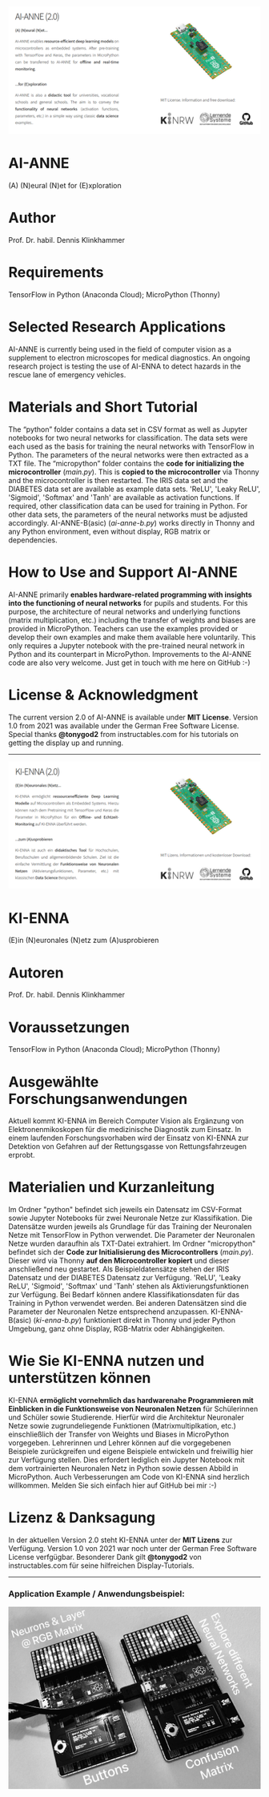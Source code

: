![KI-ENNA](images/AI-ANNE-2.png)

# AI-ANNE
(A) (N)eural (N)et for (E)xploration

# Author
Prof. Dr. habil. Dennis Klinkhammer

# Requirements
TensorFlow in Python (Anaconda Cloud); MicroPython (Thonny)

# Selected Research Applications
AI-ANNE is currently being used in the field of computer vision as a supplement to electron microscopes for medical diagnostics.
An ongoing research project is testing the use of AI-ENNA to detect hazards in the rescue lane of emergency vehicles.

# Materials and Short Tutorial
The “python” folder contains a data set in CSV format as well as Jupyter notebooks for two neural networks for classification.
The data sets were each used as the basis for training the neural networks with TensorFlow in Python.
The parameters of the neural networks were then extracted as a TXT file.
The “micropython” folder contains the **code for initializing the microcontroller** (*main.py*).
This is **copied to the microcontroller** via Thonny and the microcontroller is then restarted.
The IRIS data set and the DIABETES data set are available as example data sets.
'ReLU', 'Leaky ReLU', 'Sigmoid', 'Softmax' and 'Tanh' are available as activation functions.
If required, other classification data can be used for training in Python.
For other data sets, the parameters of the neural networks must be adjusted accordingly.
AI-ANNE-B(asic) (*ai-anne-b.py*) works directly in Thonny and any Python environment, even without display, RGB matrix or dependencies.

# How to Use and Support AI-ANNE
AI-ANNE primarily **enables hardware-related programming with insights into the functioning of neural networks** for pupils and students.
For this purpose, the architecture of neural networks and underlying functions (matrix multiplication, etc.) including the transfer of weights and biases are provided in MicroPython.
Teachers can use the examples provided or develop their own examples and make them available here voluntarily.
This only requires a Jupyter notebook with the pre-trained neural network in Python and its counterpart in MicroPython.
Improvements to the AI-ANNE code are also very welcome. Just get in touch with me here on GitHub :-)

# License & Acknowledgment
The current version 2.0 of AI-ANNE is available under **MIT License**.
Version 1.0 from 2021 was available under the German Free Software License.
Special thanks **@tonygod2** from instructables.com for his tutorials on getting the display up and running.

------------------------------------------------------------------------------------------

![KI-ENNA](images/KI-ENNA-2.png)

# KI-ENNA
(E)in (N)euronales (N)etz zum (A)usprobieren

# Autoren
Prof. Dr. habil. Dennis Klinkhammer

# Voraussetzungen
TensorFlow in Python (Anaconda Cloud); MicroPython (Thonny)

# Ausgewählte Forschungsanwendungen
Aktuell kommt KI-ENNA im Bereich Computer Vision als Ergänzung von Elektronenmikoskopen für die medizinische Diagnostik zum Einsatz.
In einem laufenden Forschungsvorhaben wird der Einsatz von KI-ENNA zur Detektion von Gefahren auf der Rettungsgasse von Rettungsfahrzeugen erprobt. 

# Materialien und Kurzanleitung
Im Ordner "python" befindet sich jeweils ein Datensatz im CSV-Format sowie Jupyter Notebooks für zwei Neuronale Netze zur Klassifikation.
Die Datensätze wurden jeweils als Grundlage für das Training der Neuronalen Netze mit TensorFlow in Python verwendet.
Die Parameter der Neuronalen Netze wurden daraufhin als TXT-Datei extrahiert.
Im Ordner "micropython" befindet sich der **Code zur Initialisierung des Microcontrollers** (*main.py*).
Dieser wird via Thonny **auf den Microcontroller kopiert** und dieser anschließend neu gestartet.
Als Beispieldatensätze stehen der IRIS Datensatz und der DIABETES Datensatz zur Verfügung.
'ReLU', 'Leaky ReLU', 'Sigmoid', 'Softmax' und 'Tanh' stehen als Aktivierungsfunktionen zur Verfügung.
Bei Bedarf können andere Klassifikationsdaten für das Training in Python verwendet werden.
Bei anderen Datensätzen sind die Parameter der Neuronalen Netze entsprechend anzupassen.
KI-ENNA-B(asic) (*ki-enna-b.py*) funktioniert direkt in Thonny und jeder Python Umgebung, ganz ohne Display, RGB-Matrix oder Abhängigkeiten.

# Wie Sie KI-ENNA nutzen und unterstützen können
KI-ENNA **ermöglicht vornehmlich das hardwarenahe Programmieren mit Einblicken in die Funktionsweise von Neuronalen Netzen** für Schülerinnen und Schüler sowie Studierende.
Hierfür wird die Architektur Neuronaler Netze sowie zugrundeliegende Funktionen (Matrixmultiplkation, etc.) einschließlich der Transfer von Weights und Biases in MicroPython vorgegeben.
Lehrerinnen und Lehrer können auf die vorgegebenen Beispiele zurückgreifen und eigene Beispiele entwickeln und freiwillig hier zur Verfügung stellen.
Dies erfordert lediglich ein Jupyter Notebook mit dem vortrainierten Neuronalen Netz in Python sowie dessen Abbild in MicroPython.
Auch Verbesserungen am Code von KI-ENNA sind herzlich willkommen. Melden Sie sich einfach hier auf GitHub bei mir :-)

# Lizenz & Danksagung
In der aktuellen Version 2.0 steht KI-ENNA unter der **MIT Lizens** zur Verfügung.
Version 1.0 von 2021 war noch unter der German Free Software License verfgügbar.
Besonderer Dank gilt **@tonygod2** von instructables.com für seine hilfreichen Display-Tutorials.

------------------------------------------------------------------------------------------

### Application Example / Anwendungsbeispiel:
![APPLICATION](images/APPLICATION.PNG)
